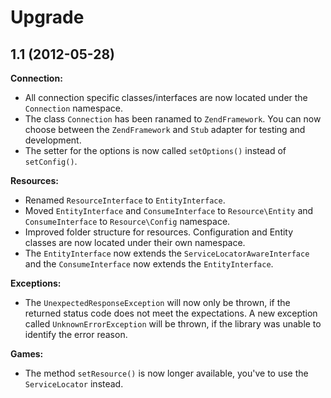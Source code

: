 Upgrade
=======

1.1 (2012-05-28)
------------------

**Connection:**
* All connection specific classes/interfaces are now located under the `Connection` namespace.
* The class `Connection` has been ranamed to `ZendFramework`. You can now choose between the `ZendFramework` and `Stub` adapter for testing and development.
* The setter for the options is now called `setOptions()` instead of `setConfig()`.

**Resources:**
* Renamed `ResourceInterface` to `EntityInterface`.
* Moved `EntityInterface` and `ConsumeInterface` to `Resource\Entity` and `ConsumeInterface` to `Resource\Config` namespace.
* Improved folder structure for resources. Configuration and Entity classes are now located under their own namespace.
* The `EntityInterface` now extends the `ServiceLocatorAwareInterface` and the `ConsumeInterface` now extends the `EntityInterface`.

**Exceptions:**
* The `UnexpectedResponseException` will now only be thrown, if the returned status code does not meet the expectations. A new exception called `UnknownErrorException` will be thrown, if the library was unable to identify the error reason.

**Games:**
* The method `setResource()` is now longer available, you've to use the `ServiceLocator` instead.